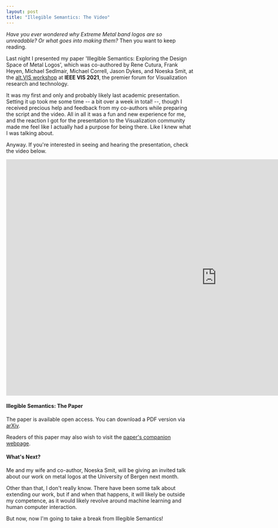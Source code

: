 ```yaml
---
layout: post
title: "Illegible Semantics: The Video"
---
```


*Have you ever wondered why Extreme Metal band logos are so unreadable? Or what goes into making them?* Then you want to keep reading. 

Last night I presented my paper 'Illegible Semantics: Exploring the Design Space of Metal Logos', which was co-authored by Rene Cutura, Frank Heyen, Michael Sedlmair, Michael Correll, Jason Dykes, and Noeska Smit, at the <a href="https://altvis.github.io/" target="_blank">alt.VIS workshop</a> at **IEEE VIS 2021**, the premier forum for Visualization research and technology.

It was my first and only and probably likely last academic presentation. Setting it up took me some time -- a bit over a week in total! --, though I received precious help and feedback from my co-authors while preparing the script and the video. All in all it was a fun and new experience for me, and the reaction I got for the presentation to the Visualization community made me feel like I actually had a purpose for being there. Like I knew what I was talking about.

Anyway. If you're interested in seeing and hearing the presentation, check the video below.

<iframe width="1131" height="636" src="https://www.youtube.com/embed/BZOdIhU-mrA" title="YouTube video player" frameborder="0" allow="accelerometer; autoplay; clipboard-write; encrypted-media; gyroscope; picture-in-picture" allowfullscreen></iframe>


#### Illegible Semantics: The Paper

The paper is available open access. You can download a PDF version via <a href="https://arxiv.org/ftp/arxiv/papers/2109/2109.01688.pdf" target="_blank">arXiv</a>.

Readers of this paper may also wish to visit the <a href="https://altvis.github.io/" target="_blank">paper's companion webpage</a>.

#### What's Next?

Me and my wife and co-author, Noeska Smit, will be giving an invited talk about our work on metal logos at the University of Bergen next month.

Other than that, I don't really know. There have been some talk about extending our work, but if and when that happens, it will likely be outside my competence, as it would likely revolve around machine learning and human computer interaction.

But now, now I'm going to take a break from Illegible Semantics!